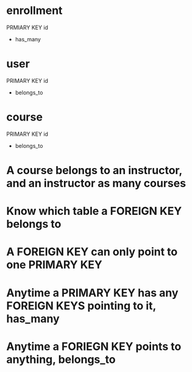 # enrollment
PRMIARY KEY id
* has_many

# user
PRIMARY KEY id
* belongs_to


# course
PRIMARY KEY id
* belongs_to



# A course belongs to an instructor, and an instructor as many courses 
# Know which table a FOREIGN KEY belongs to
  # A FOREIGN KEY can only point to one PRIMARY KEY

# Anytime a PRIMARY KEY has any FOREIGN KEYS pointing to it, has_many
# Anytime a FORIEGN KEY points to anything, belongs_to 